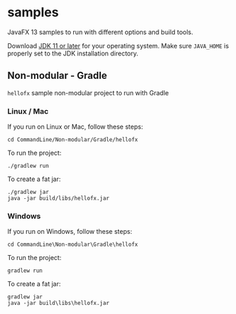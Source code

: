 # samples

JavaFX 13 samples to run with different options and build tools.

Download [JDK 11 or later](http://jdk.java.net/) for your operating system.
Make sure `JAVA_HOME` is properly set to the JDK installation directory. 

## Non-modular - Gradle

`hellofx` sample non-modular project to run with Gradle

### Linux / Mac

If you run on Linux or Mac, follow these steps:

    cd CommandLine/Non-modular/Gradle/hellofx
    
To run the project:
    
    ./gradlew run

To create a fat jar:

    ./gradlew jar
    java -jar build/libs/hellofx.jar


### Windows

If you run on Windows, follow these steps:

    cd CommandLine\Non-modular\Gradle\hellofx

To run the project:
    
    gradlew run

To create a fat jar:

    gradlew jar
    java -jar build\libs\hellofx.jar


